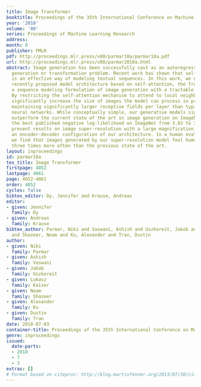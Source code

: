 ```yaml
---
title: Image Transformer
booktitle: Proceedings of the 35th International Conference on Machine Learning
year: '2018'
volume: '80'
series: Proceedings of Machine Learning Research
address: 
month: 0
publisher: PMLR
pdf: http://proceedings.mlr.press/v80/parmar18a/parmar18a.pdf
url: http://proceedings.mlr.press/v80/parmar2018a.html
abstract: Image generation has been successfully cast as an autoregressive sequence
  generation or transformation problem. Recent work has shown that self-attention
  is an effective way of modeling textual sequences. In this work, we generalize a
  recently proposed model architecture based on self-attention, the Transformer, to
  a sequence modeling formulation of image generation with a tractable likelihood.
  By restricting the self-attention mechanism to attend to local neighborhoods we
  significantly increase the size of images the model can process in practice, despite
  maintaining significantly larger receptive fields per layer than typical convolutional
  neural networks. While conceptually simple, our generative models significantly
  outperform the current state of the art in image generation on ImageNet, improving
  the best published negative log-likelihood on ImageNet from 3.83 to 3.77.We also
  present results on image super-resolution with a large magnification ratio, applying
  an encoder-decoder configuration of our architecture. In a human evaluation study,
  we find that images generated by our super-resolution model fool human observers
  three times more often than the previous state of the art.
layout: inproceedings
id: parmar18a
tex_title: Image Transformer
firstpage: 4052
lastpage: 4061
page: 4052-4061
order: 4052
cycles: false
bibtex_editor: Dy, Jennifer and Krause, Andreas
editor:
- given: Jennifer
  family: Dy
- given: Andreas
  family: Krause
bibtex_author: Parmar, Niki and Vaswani, Ashish and Uszkoreit, Jakob and Kaiser, Lukasz
  and Shazeer, Noam and Ku, Alexander and Tran, Dustin
author:
- given: Niki
  family: Parmar
- given: Ashish
  family: Vaswani
- given: Jakob
  family: Uszkoreit
- given: Lukasz
  family: Kaiser
- given: Noam
  family: Shazeer
- given: Alexander
  family: Ku
- given: Dustin
  family: Tran
date: 2018-07-03
container-title: Proceedings of the 35th International Conference on Machine Learning
genre: inproceedings
issued:
  date-parts:
  - 2018
  - 7
  - 3
extras: []
# Format based on citeproc: http://blog.martinfenner.org/2013/07/30/citeproc-yaml-for-bibliographies/
---
```

